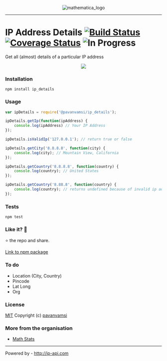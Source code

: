 <p align="center"><img src="https://image.ibb.co/dQ9oCb/mathematica_logo.png" alt="mathematica_logo" border="0"></p>
<hr></hr>

IP Address Details [![Build Status](https://travis-ci.org/pavanvamsi3/ip_details.svg?branch=master)](https://travis-ci.org/pavanvamsi3/ip_details) [![Coverage Status](https://coveralls.io/repos/github/pavanvamsi3/ip_details/badge.svg?branch=master)](https://coveralls.io/github/pavanvamsi3/ip_details?branch=master) ![In Progress](https://img.shields.io/badge/in--progress-1-yellowgreen.svg)
========
Get all (almost) details of a particular IP address

<p align="center">
<img src="https://ci4.googleusercontent.com/proxy/yOBwdsWDo0FpfFEnDYizoCdEz2CEPU-sncAOd5UA0uToNEUCckLQTz8qVF4G7cr6iDP4EDvssWmF-8c5cQyiu0iXgczQFBYmQ0q89G7Vj5c_X8fHv8EzmVAuY4FC1r_fCkBvCpRwu32wQMJmm_kHAHW_bLzvXCOBFa2DQds=s0-d-e1-ft#https://gallery.mailchimp.com/65bd5a1857b73643aad556093/images/1f3a8645-c856-4427-acc7-bd1df9833c87.gif">
</p>

### Installation

  `npm install ip_details`

### Usage
```javascript
var ipDetails = require('@pavanvamsi/ip_details');

ipDetails.getIp(function(ipAddress) {
    console.log(ipAddress) // Your IP Address
});

ipDetails.isValidIp('127.0.0.1'); // return true or false

ipDetails.getCity('8.8.8.8', function(city) {
    console.log(city); // Mountain View, California
});

ipDetails.getCountry('8.8.8.8', function(country) {
    console.log(country); // United States
});

ipDetails.getCountry('8.88.8', function(country) {
    console.log(country); // returns undefined because of invalid ip address
});

```

### Tests

`npm test`

### Like it? :see_no_evil:

:star: the repo and share.

 [Link to npm package](https://www.npmjs.com/package/ip_details)

### To do

- Location (City, Country)
- Pincode
- Lat Long
- Org

### License

[MIT](https://github.com/pavanvamsi3/ip_details/blob/master/LICENSE) Copyright (c) [pavanvamsi](https://twitter.com/pavanvamsi)

### More from the organisation

* [Math Stats](https://github.com/pavanvamsi3/math-stats)

-----------------------------
Powered by - http://ip-api.com


